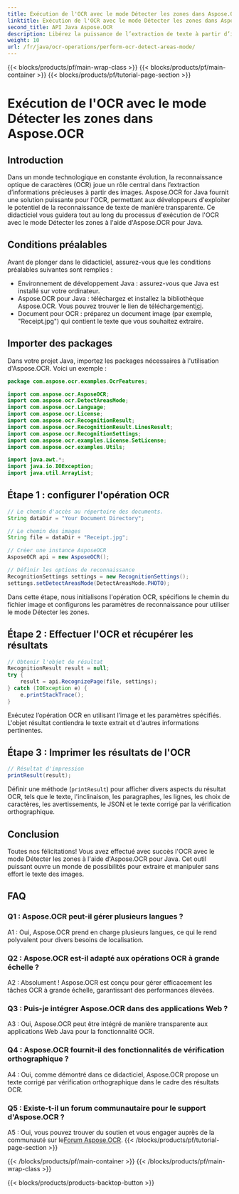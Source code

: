 ```yaml
---
title: Exécution de l'OCR avec le mode Détecter les zones dans Aspose.OCR
linktitle: Exécution de l'OCR avec le mode Détecter les zones dans Aspose.OCR
second_title: API Java Aspose.OCR
description: Libérez la puissance de l’extraction de texte à partir d’images avec Aspose.OCR pour Java. Un didacticiel complet sur l'OCR avec le mode Détecter les zones.
weight: 10
url: /fr/java/ocr-operations/perform-ocr-detect-areas-mode/
---
```


{{< blocks/products/pf/main-wrap-class >}}
{{< blocks/products/pf/main-container >}}
{{< blocks/products/pf/tutorial-page-section >}}

# Exécution de l'OCR avec le mode Détecter les zones dans Aspose.OCR

## Introduction

Dans un monde technologique en constante évolution, la reconnaissance optique de caractères (OCR) joue un rôle central dans l’extraction d’informations précieuses à partir des images. Aspose.OCR for Java fournit une solution puissante pour l'OCR, permettant aux développeurs d'exploiter le potentiel de la reconnaissance de texte de manière transparente. Ce didacticiel vous guidera tout au long du processus d'exécution de l'OCR avec le mode Détecter les zones à l'aide d'Aspose.OCR pour Java.

## Conditions préalables

Avant de plonger dans le didacticiel, assurez-vous que les conditions préalables suivantes sont remplies :

- Environnement de développement Java : assurez-vous que Java est installé sur votre ordinateur.
-  Aspose.OCR pour Java : téléchargez et installez la bibliothèque Aspose.OCR. Vous pouvez trouver le lien de téléchargement[ici](https://releases.aspose.com/ocr/java/).
- Document pour OCR : préparez un document image (par exemple, "Receipt.jpg") qui contient le texte que vous souhaitez extraire.

## Importer des packages

Dans votre projet Java, importez les packages nécessaires à l'utilisation d'Aspose.OCR. Voici un exemple :

```java
package com.aspose.ocr.examples.OcrFeatures;

import com.aspose.ocr.AsposeOCR;
import com.aspose.ocr.DetectAreasMode;
import com.aspose.ocr.Language;
import com.aspose.ocr.License;
import com.aspose.ocr.RecognitionResult;
import com.aspose.ocr.RecognitionResult.LinesResult;
import com.aspose.ocr.RecognitionSettings;
import com.aspose.ocr.examples.License.SetLicense;
import com.aspose.ocr.examples.Utils;

import java.awt.*;
import java.io.IOException;
import java.util.ArrayList;
```

## Étape 1 : configurer l'opération OCR

```java
// Le chemin d'accès au répertoire des documents.
String dataDir = "Your Document Directory";

// Le chemin des images
String file = dataDir + "Receipt.jpg";

// Créer une instance AsposeOCR
AsposeOCR api = new AsposeOCR();

// Définir les options de reconnaissance
RecognitionSettings settings = new RecognitionSettings();
settings.setDetectAreasMode(DetectAreasMode.PHOTO);
```

Dans cette étape, nous initialisons l'opération OCR, spécifions le chemin du fichier image et configurons les paramètres de reconnaissance pour utiliser le mode Détecter les zones.

## Étape 2 : Effectuer l'OCR et récupérer les résultats

```java
// Obtenir l'objet de résultat
RecognitionResult result = null;
try {
    result = api.RecognizePage(file, settings);
} catch (IOException e) {
    e.printStackTrace();
}
```

Exécutez l’opération OCR en utilisant l’image et les paramètres spécifiés. L'objet résultat contiendra le texte extrait et d'autres informations pertinentes.

## Étape 3 : Imprimer les résultats de l'OCR

```java
// Résultat d'impression
printResult(result);
```

Définir une méthode (`printResult`) pour afficher divers aspects du résultat OCR, tels que le texte, l'inclinaison, les paragraphes, les lignes, les choix de caractères, les avertissements, le JSON et le texte corrigé par la vérification orthographique.

## Conclusion

Toutes nos félicitations! Vous avez effectué avec succès l'OCR avec le mode Détecter les zones à l'aide d'Aspose.OCR pour Java. Cet outil puissant ouvre un monde de possibilités pour extraire et manipuler sans effort le texte des images.

## FAQ

### Q1 : Aspose.OCR peut-il gérer plusieurs langues ?

A1 : Oui, Aspose.OCR prend en charge plusieurs langues, ce qui le rend polyvalent pour divers besoins de localisation.

### Q2 : Aspose.OCR est-il adapté aux opérations OCR à grande échelle ?

A2 : Absolument ! Aspose.OCR est conçu pour gérer efficacement les tâches OCR à grande échelle, garantissant des performances élevées.

### Q3 : Puis-je intégrer Aspose.OCR dans des applications Web ?

A3 : Oui, Aspose.OCR peut être intégré de manière transparente aux applications Web Java pour la fonctionnalité OCR.

### Q4 : Aspose.OCR fournit-il des fonctionnalités de vérification orthographique ?

A4 : Oui, comme démontré dans ce didacticiel, Aspose.OCR propose un texte corrigé par vérification orthographique dans le cadre des résultats OCR.

### Q5 : Existe-t-il un forum communautaire pour le support d'Aspose.OCR ?

 A5 : Oui, vous pouvez trouver du soutien et vous engager auprès de la communauté sur le[Forum Aspose.OCR](https://forum.aspose.com/c/ocr/16).
{{< /blocks/products/pf/tutorial-page-section >}}

{{< /blocks/products/pf/main-container >}}
{{< /blocks/products/pf/main-wrap-class >}}

{{< blocks/products/products-backtop-button >}}
